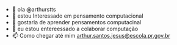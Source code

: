 - 👋 ola @arthurstts
- 👀 estou Interessado em pensamento computacional 
- 🌱 gostaria de aprender pensamentos computacinal
- 💞️ eu estou entereessado a colaborar computação
- 📫 Como chegar até mim arthur.santos.jesus@escola.pr.gov.br
